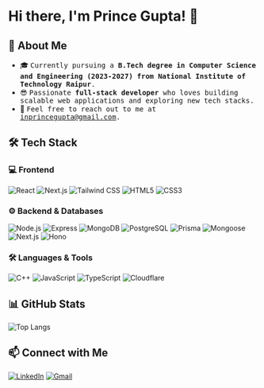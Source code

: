 # Hi there, I'm Prince Gupta! 👋  

## 🚀 About Me  
- 🎓 <samp>Currently pursuing a **B.Tech degree in Computer Science and Engineering (2023-2027) from National Institute of Technology Raipur**.  
- 😎 <samp>Passionate **full-stack developer** who loves building scalable web applications and exploring new tech stacks.  
- 📧 <samp>Feel free to reach out to me at [inprincegupta@gmail.com](mailto:inprincegupta@gmail.com).

## 🛠️ Tech Stack  

### 💻 Frontend  
![React](https://img.shields.io/badge/React-20232A?style=for-the-badge&logo=react&logoColor=61DAFB)  ![Next.js](https://img.shields.io/badge/Next.js-000000?style=for-the-badge&logo=next.js&logoColor=white)  ![Tailwind CSS](https://img.shields.io/badge/TailwindCSS-06B6D4?style=for-the-badge&logo=tailwindcss&logoColor=white)  ![HTML5](https://img.shields.io/badge/HTML5-E34F26?style=for-the-badge&logo=html5&logoColor=white)  ![CSS3](https://img.shields.io/badge/CSS3-1572B6?style=for-the-badge&logo=css3&logoColor=white)  

### ⚙️ Backend & Databases  
![Node.js](https://img.shields.io/badge/Node.js-43853D?style=for-the-badge&logo=node.js&logoColor=white)  ![Express](https://img.shields.io/badge/Express.js-000000?style=for-the-badge&logo=express&logoColor=white)  ![MongoDB](https://img.shields.io/badge/MongoDB-4EA94B?style=for-the-badge&logo=mongodb&logoColor=white)  ![PostgreSQL](https://img.shields.io/badge/PostgreSQL-316192?style=for-the-badge&logo=postgresql&logoColor=white)  ![Prisma](https://img.shields.io/badge/Prisma-2D3748?style=for-the-badge&logo=prisma&logoColor=white)  ![Mongoose](https://img.shields.io/badge/Mongoose-880000?style=for-the-badge&logo=mongodb&logoColor=white)  ![Next.js](https://img.shields.io/badge/Next.js-000000?style=for-the-badge&logo=next.js&logoColor=white) ![Hono](https://img.shields.io/badge/Hono-00ADD8?style=for-the-badge&logo=hono&logoColor=white)  


### 🛠️ Languages & Tools  
![C++](https://img.shields.io/badge/C++-00599C?style=for-the-badge&logo=c%2b%2b&logoColor=white)  ![JavaScript](https://img.shields.io/badge/JavaScript-F7DF1E?style=for-the-badge&logo=javascript&logoColor=black)  ![TypeScript](https://img.shields.io/badge/TypeScript-3178C6?style=for-the-badge&logo=typescript&logoColor=white)  ![Cloudflare](https://img.shields.io/badge/Cloudflare-F38020?style=for-the-badge&logo=cloudflare&logoColor=white)  

## 📊 GitHub Stats  
![Top Langs](https://github-readme-stats.vercel.app/api/top-langs/?username=princegupta-in&layout=compact&theme=radical)  

## 📫 Connect with Me  
[![LinkedIn](https://img.shields.io/badge/LinkedIn-0077B5?style=for-the-badge&logo=linkedin&logoColor=white)](https://www.linkedin.com/in/princegupta-in/)  [![Gmail](https://img.shields.io/badge/Gmail-D14836?style=for-the-badge&logo=gmail&logoColor=white)](mailto:inprincegupta@gmail.com)
